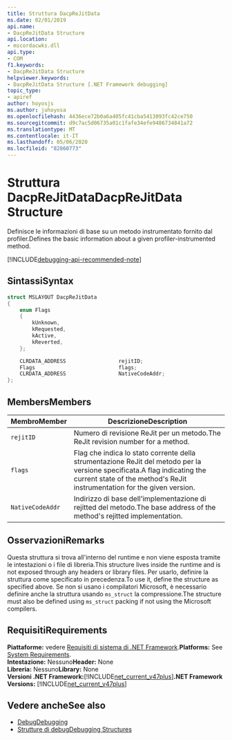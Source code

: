 ```yaml
---
title: Struttura DacpReJitData
ms.date: 02/01/2019
api.name:
- DacpReJitData Structure
api.location:
- mscordacwks.dll
api.type:
- COM
f1.keywords:
- DacpReJitData Structure
helpviewer.keywords:
- DacpReJitData Structure [.NET Framework debugging]
topic_type:
- apiref
author: hoyosjs
ms.author: juhoyosa
ms.openlocfilehash: 4436ece72b0a6a405fc41cba5413093fc42ce750
ms.sourcegitcommit: d9c7ac5d06735a01c1fafe34efe9486734841a72
ms.translationtype: MT
ms.contentlocale: it-IT
ms.lasthandoff: 05/06/2020
ms.locfileid: "82860773"
---
```

# <a name="dacprejitdata-structure"></a><span data-ttu-id="e3a35-102">Struttura DacpReJitData</span><span class="sxs-lookup"><span data-stu-id="e3a35-102">DacpReJitData Structure</span></span>

<span data-ttu-id="e3a35-103">Definisce le informazioni di base su un metodo instrumentato fornito dal profiler.</span><span class="sxs-lookup"><span data-stu-id="e3a35-103">Defines the basic information about a given profiler-instrumented method.</span></span>

[!INCLUDE[debugging-api-recommended-note](../../../../includes/debugging-api-recommended-note.md)]

## <a name="syntax"></a><span data-ttu-id="e3a35-104">Sintassi</span><span class="sxs-lookup"><span data-stu-id="e3a35-104">Syntax</span></span>

```cpp
struct MSLAYOUT DacpReJitData
{
    enum Flags
    {
        kUnknown,
        kRequested,
        kActive,
        kReverted,
    };

    CLRDATA_ADDRESS                 rejitID;
    Flags                           flags;
    CLRDATA_ADDRESS                 NativeCodeAddr;
};
```

## <a name="members"></a><span data-ttu-id="e3a35-105">Members</span><span class="sxs-lookup"><span data-stu-id="e3a35-105">Members</span></span>

| <span data-ttu-id="e3a35-106">Membro</span><span class="sxs-lookup"><span data-stu-id="e3a35-106">Member</span></span>           | <span data-ttu-id="e3a35-107">Descrizione</span><span class="sxs-lookup"><span data-stu-id="e3a35-107">Description</span></span>                                                                                      |
| ---------------- | ------------------------------------------------------------------------------------------------ |
| `rejitID`        | <span data-ttu-id="e3a35-108">Numero di revisione ReJit per un metodo.</span><span class="sxs-lookup"><span data-stu-id="e3a35-108">The ReJit revision number for a method.</span></span>                                                          |
| `flags`          | <span data-ttu-id="e3a35-109">Flag che indica lo stato corrente della strumentazione ReJit del metodo per la versione specificata.</span><span class="sxs-lookup"><span data-stu-id="e3a35-109">A flag indicating the current state of the method's ReJit instrumentation for the given version.</span></span> |
| `NativeCodeAddr` | <span data-ttu-id="e3a35-110">Indirizzo di base dell'implementazione di rejitted del metodo.</span><span class="sxs-lookup"><span data-stu-id="e3a35-110">The base address of the method's rejitted implementation.</span></span>                                         |

## <a name="remarks"></a><span data-ttu-id="e3a35-111">Osservazioni</span><span class="sxs-lookup"><span data-stu-id="e3a35-111">Remarks</span></span>

<span data-ttu-id="e3a35-112">Questa struttura si trova all'interno del runtime e non viene esposta tramite le intestazioni o i file di libreria.</span><span class="sxs-lookup"><span data-stu-id="e3a35-112">This structure lives inside the runtime and is not exposed through any headers or library files.</span></span> <span data-ttu-id="e3a35-113">Per usarlo, definire la struttura come specificato in precedenza.</span><span class="sxs-lookup"><span data-stu-id="e3a35-113">To use it, define the structure as specified above.</span></span> <span data-ttu-id="e3a35-114">Se non si usano i compilatori Microsoft, è necessario definire anche la struttura usando `ms_struct` la compressione.</span><span class="sxs-lookup"><span data-stu-id="e3a35-114">The structure must also be defined using `ms_struct` packing if not using the Microsoft compilers.</span></span>

## <a name="requirements"></a><span data-ttu-id="e3a35-115">Requisiti</span><span class="sxs-lookup"><span data-stu-id="e3a35-115">Requirements</span></span>
<span data-ttu-id="e3a35-116">**Piattaforme:** vedere [Requisiti di sistema di .NET Framework](../../get-started/system-requirements.md).</span><span class="sxs-lookup"><span data-stu-id="e3a35-116">**Platforms:** See [System Requirements](../../get-started/system-requirements.md).</span></span>  
<span data-ttu-id="e3a35-117">**Intestazione:** Nessuno</span><span class="sxs-lookup"><span data-stu-id="e3a35-117">**Header:** None</span></span>  
<span data-ttu-id="e3a35-118">**Libreria:** Nessuno</span><span class="sxs-lookup"><span data-stu-id="e3a35-118">**Library:** None</span></span>  
<span data-ttu-id="e3a35-119">**Versioni .NET Framework:**[!INCLUDE[net_current_v47plus](../../../../includes/net-current-v47plus.md)]</span><span class="sxs-lookup"><span data-stu-id="e3a35-119">**.NET Framework Versions:** [!INCLUDE[net_current_v47plus](../../../../includes/net-current-v47plus.md)]</span></span>  

## <a name="see-also"></a><span data-ttu-id="e3a35-120">Vedere anche</span><span class="sxs-lookup"><span data-stu-id="e3a35-120">See also</span></span>

- [<span data-ttu-id="e3a35-121">Debug</span><span class="sxs-lookup"><span data-stu-id="e3a35-121">Debugging</span></span>](index.md)
- [<span data-ttu-id="e3a35-122">Strutture di debug</span><span class="sxs-lookup"><span data-stu-id="e3a35-122">Debugging Structures</span></span>](debugging-structures.md)
